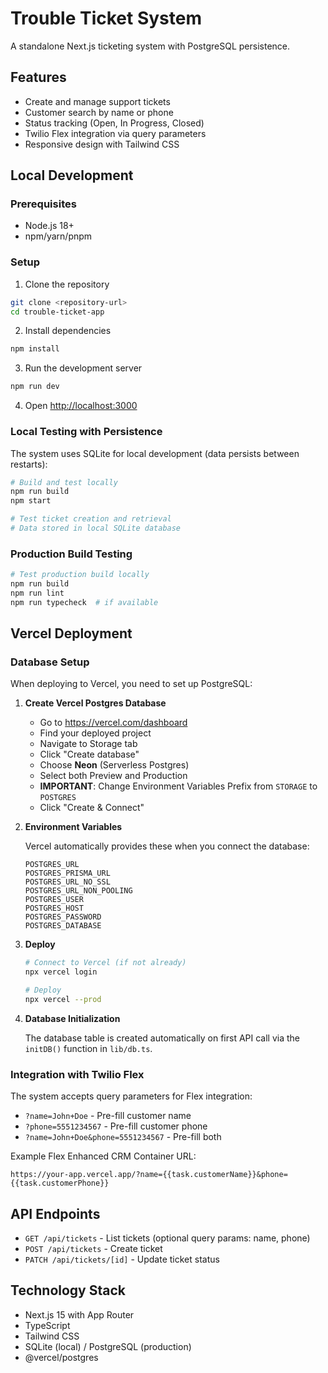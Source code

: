 # Trouble Ticket System

A standalone Next.js ticketing system with PostgreSQL persistence.

## Features

- Create and manage support tickets
- Customer search by name or phone
- Status tracking (Open, In Progress, Closed)
- Twilio Flex integration via query parameters
- Responsive design with Tailwind CSS

## Local Development

### Prerequisites
- Node.js 18+
- npm/yarn/pnpm

### Setup

1. Clone the repository
```bash
git clone <repository-url>
cd trouble-ticket-app
```

2. Install dependencies
```bash
npm install
```

3. Run the development server
```bash
npm run dev
```

4. Open [http://localhost:3000](http://localhost:3000)

### Local Testing with Persistence

The system uses SQLite for local development (data persists between restarts):

```bash
# Build and test locally
npm run build
npm start

# Test ticket creation and retrieval
# Data stored in local SQLite database
```

### Production Build Testing

```bash
# Test production build locally
npm run build
npm run lint
npm run typecheck  # if available
```

## Vercel Deployment

### Database Setup

When deploying to Vercel, you need to set up PostgreSQL:

1. **Create Vercel Postgres Database**
   - Go to https://vercel.com/dashboard
   - Find your deployed project
   - Navigate to Storage tab
   - Click "Create database"
   - Choose **Neon** (Serverless Postgres)
   - Select both Preview and Production
   - **IMPORTANT**: Change Environment Variables Prefix from `STORAGE` to `POSTGRES`
   - Click "Create & Connect"

2. **Environment Variables**
   
   Vercel automatically provides these when you connect the database:
   ```
   POSTGRES_URL
   POSTGRES_PRISMA_URL
   POSTGRES_URL_NO_SSL
   POSTGRES_URL_NON_POOLING
   POSTGRES_USER
   POSTGRES_HOST
   POSTGRES_PASSWORD
   POSTGRES_DATABASE
   ```

3. **Deploy**
   ```bash
   # Connect to Vercel (if not already)
   npx vercel login
   
   # Deploy
   npx vercel --prod
   ```

4. **Database Initialization**
   
   The database table is created automatically on first API call via the `initDB()` function in `lib/db.ts`.

### Integration with Twilio Flex

The system accepts query parameters for Flex integration:

- `?name=John+Doe` - Pre-fill customer name
- `?phone=5551234567` - Pre-fill customer phone
- `?name=John+Doe&phone=5551234567` - Pre-fill both

Example Flex Enhanced CRM Container URL:
```
https://your-app.vercel.app/?name={{task.customerName}}&phone={{task.customerPhone}}
```

## API Endpoints

- `GET /api/tickets` - List tickets (optional query params: name, phone)
- `POST /api/tickets` - Create ticket
- `PATCH /api/tickets/[id]` - Update ticket status

## Technology Stack

- Next.js 15 with App Router
- TypeScript
- Tailwind CSS
- SQLite (local) / PostgreSQL (production)
- @vercel/postgres